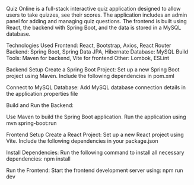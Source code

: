 Quiz Online is a full-stack interactive quiz application designed to allow users to take quizzes, see their scores. The application includes an admin panel for adding and managing quiz questions. The frontend is built using React, the backend with Spring Boot, and the data is stored in a MySQL database.

Technologies Used
Frontend: React, Bootstrap, Axios, React Router
Backend: Spring Boot, Spring Data JPA, Hibernate
Database: MySQL
Build Tools: Maven for backend, Vite for frontend
Other: Lombok, ESLint

Backend Setup
Create a Spring Boot Project:
Set up a new Spring Boot project using Maven. Include the following dependencies in pom.xml

Connect to MySQL Database:
Add MySQL database connection details in the application.properties file

Build and Run the Backend:

Use Maven to build the Spring Boot application.
Run the application using mvn spring-boot:run

Frontend Setup
Create a React Project:
Set up a new React project using Vite. Include the following dependencies in your package.json

Install Dependencies:
Run the following command to install all necessary dependencies:
npm install

Run the Frontend:
Start the frontend development server using:
npm run dev
